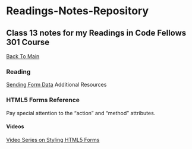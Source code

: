 # Readings-Notes-Repository

## Class 13 notes for my Readings in Code Fellows 301 Course

[Back To Main](https://matthewadamstewart.github.io/readings-notes-repository/)


### Reading
[Sending Form Data](https://developer.mozilla.org/en-US/docs/Learn/HTML/Forms/Sending_and_retrieving_form_data)
Additional Resources

### HTML5 Forms Reference
Pay special attention to the “action” and “method” attributes.
#### Videos
[Video Series on Styling HTML5 Forms](https://www.youtube.com/playlist?list=PL4cUxeGkcC9g5_p_BVUGWykHfqx6bb7qK)


